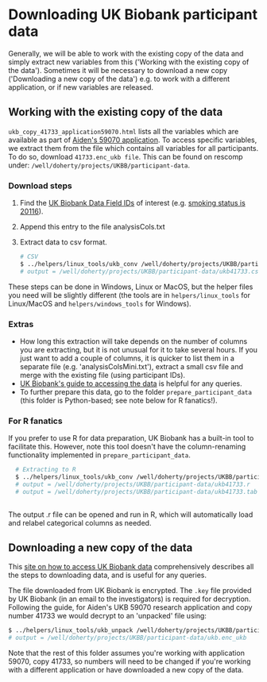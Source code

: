 # Downloading UK Biobank participant data

Generally, we will be able to work with the existing copy of the data and simply extract new variables from this ('Working with the existing copy of the data'). Sometimes it will be necessary to download a new copy ('Downloading a new copy of the data') e.g. to work with a different application, or if new variables are released. 

## Working with the existing copy of the data
`ukb_copy_41733_application59070.html` lists all the variables which are available as part of [Aiden's 59070 application](https://www.ukbiobank.ac.uk/2020/04/statistical-machine-learning-of-wearable-sensor-data-to-predict-disease-outcomes/). To access specific variables, we extract them from the file which contains all variables for all participants. To do so,  download `41733.enc_ukb file`. This can be found on rescomp under: `/well/doherty/projects/UKBB/participant-data`. 

### Download steps
1. Find the [UK Biobank Data Field IDs](http://biobank.ctsu.ox.ac.uk/crystal/search.cgi) of interest (e.g. [smoking status is 20116](http://biobank.ndph.ox.ac.uk/showcase/field.cgi?id=20116)).
2. Append this entry to the file analysisCols.txt
3. Extract data to csv format. 

    ```Bash
    # CSV
    $ ../helpers/linux_tools/ukb_conv /well/doherty/projects/UKBB/participant-data/ukb41733.enc_ukb csv -ianalysisCols.txt
    # output = /well/doherty/projects/UKBB/participant-data/ukb41733.csv

    ```
These steps can be done in Windows, Linux or MacOS, but the helper files you need will be slightly different (the tools are in `helpers/linux_tools` for Linux/MacOS and `helpers/windows_tools` for Windows). 

### Extras
 - How long this extraction will take depends on the number of columns you are extracting, but it is not unusual for it to take several hours. If you just want to add a couple of columns, it is quicker to list them in a separate file (e.g. 'analysisColsMini.txt'), extract a small csv file and merge with the existing file (using participant IDs). 
 - [UK Biobank's guide to accessing the data](https://biobank.ctsu.ox.ac.uk/~bbdatan/Accessing_UKB_data_v2.1.pdf) is helpful for any queries. 
 - To further prepare this data, go to the folder `prepare_participant_data` (this folder is Python-based; see note below for R fanatics!).

### For R fanatics
If you prefer to use R for data preparation, UK Biobank has a built-in tool to facilitate this. However, note this tool doesn't have the column-renaming functionality implemented in `prepare_participant_data`.  

```Bash 
  # Extracting to R 
  $ ../helpers/linux_tools/ukb_conv /well/doherty/projects/UKBB/participant-data/ukb41733.enc_ukb r -ianalysisCols.txt
  # output = /well/doherty/projects/UKBB/participant-data/ukb41733.r
  # output = /well/doherty/projects/UKBB/participant-data/ukb41733.tab
   
```
The output .r file can be opened and run in R, which will automatically load and relabel categorical columns as needed.  


## Downloading a new copy of the data

This [site on how to access UK Biobank data](http://biobank.ctsu.ox.ac.uk/crystal/exinfo.cgi?src=AccessingData) comprehensively describes all the steps to downloading data, and is useful for any queries. 

The file downloaded from UK Biobank is encrypted. The `.key` file provided by UK Biobank (in an email to the investigators) is required for decryption. Following the guide, for Aiden's UKB 59070 research application and copy number 41733 we would decrypt to an 'unpacked' file using: 
  ```Bash
  $ ../helpers/linux_tools/ukb_unpack /well/doherty/projects/UKBB/participant_info/ukb41733.enc k59070r41733.key
  # output = /well/doherty/projects/UKBB/participant-data/ukb.enc_ukb
  ```
Note that the rest of this folder assumes you're working with application 59070, copy 41733, so numbers will need to be changed if you're working with a different application or have downloaded a new copy of the data. 
